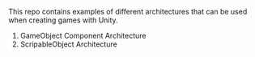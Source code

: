 This repo contains examples of different architectures that can be used when creating games with Unity.

1. GameObject Component Architecture
2. ScripableObject Architecture

